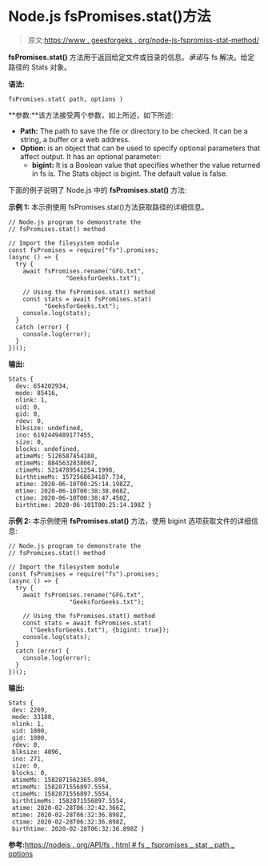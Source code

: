 # Node.js fsPromises.stat()方法

> 原文:[https://www . geesforgeks . org/node-js-fspromiss-stat-method/](https://www.geeksforgeeks.org/node-js-fspromises-stat-method/)

**fsPromises.stat()** 方法用于返回给定文件或目录的信息。*承诺*与 fs 解决。给定路径的 Stats 对象。

**语法:**

```
fsPromises.stat( path, options )
```

**参数:**该方法接受两个参数，如上所述，如下所述:

*   **Path:** The path to save the file or directory to be checked. It can be a string, a buffer or a web address.
*   **Option:** is an object that can be used to specify optional parameters that affect output. It has an optional parameter:
    *   **bigint:** It is a Boolean value that specifies whether the value returned in fs is. The Stats object is bigint. The default value is false.

下面的例子说明了 Node.js 中的 **fsPromises.stat()** 方法:

**示例 1:** 本示例使用 fsPromises.stat()方法获取路径的详细信息。

```
// Node.js program to demonstrate the 
// fsPromises.stat() method 

// Import the filesystem module 
const fsPromises = require("fs").promises;
(async () => {
  try {
    await fsPromises.rename("GFG.txt", 
                "GeeksforGeeks.txt");

    // Using the fsPromises.stat() method
    const stats = await fsPromises.stat(
          "GeeksforGeeks.txt");
    console.log(stats);
  } 
  catch (error) {
    console.log(error);
  }
})();
```

**输出:**

```
Stats {
  dev: 654202934,
  mode: 85416,
  nlink: 1,
  uid: 0,
  gid: 0,
  rdev: 0,
  blksize: undefined,
  ino: 6192449489177455,
  size: 0,
  blocks: undefined,
  atimeMs: 5126587454188,
  mtimeMs: 8845632838067,
  ctimeMs: 5214789541254.1998,
  birthtimeMs: 1572568634187.734,
  atime: 2020-06-10T00:25:14.198ZZ,
  mtime: 2020-06-10T00:38:38.068Z,
  ctime: 2020-06-10T00:38:47.450Z,
  birthtime: 2020-06-101T00:25:14.198Z }

```

**示例 2:** 本示例使用 **fsPromises.stat()** 方法，使用 bigint 选项获取文件的详细信息:

```
// Node.js program to demonstrate the 
// fsPromises.stat() method 

// Import the filesystem module 
const fsPromises = require("fs").promises;
(async () => {
  try {
    await fsPromises.rename("GFG.txt", 
                 "GeeksforGeeks.txt");

    // Using the fsPromises.stat() method
    const stats = await fsPromises.stat(
      ("GeeksforGeeks.txt"), {bigint: true});
    console.log(stats);
  } 
  catch (error) {
    console.log(error);
  }
})();
```

**输出:**

```
Stats {
 dev: 2269,
 mode: 33188,
 nlink: 1,
 uid: 1000,
 gid: 1000,
 rdev: 0,
 blksize: 4096,
 ino: 271,
 size: 0,
 blocks: 0,
 atimeMs: 1582871562365.894,
 mtimeMs: 1582871556897.5554,
 ctimeMs: 1582871556897.5554,
 birthtimeMs: 1582871556897.5554,
 atime: 2020-02-28T06:32:42.366Z,
 mtime: 2020-02-28T06:32:36.898Z,
 ctime: 2020-02-28T06:32:36.898Z,
 birthtime: 2020-02-28T06:32:36.898Z }

```

**参考:**[https://nodejs . org/API/fs . html # fs _ fspromises _ stat _ path _ options](https://nodejs.org/api/fs.html#fs_fspromises_stat_path_options)